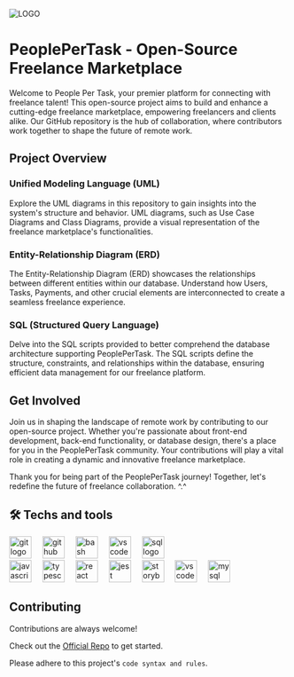 ![LOGO](https://i.imgur.com/JFYlz5q.png)

# PeoplePerTask - Open-Source Freelance Marketplace

Welcome to People Per Task, your premier platform for connecting with freelance talent! This open-source project aims to build and enhance a cutting-edge freelance marketplace, empowering freelancers and clients alike. Our GitHub repository is the hub of collaboration, where contributors work together to shape the future of remote work.

## Project Overview

### Unified Modeling Language (UML)

Explore the UML diagrams in this repository to gain insights into the system's structure and behavior. UML diagrams, such as Use Case Diagrams and Class Diagrams, provide a visual representation of the freelance marketplace's functionalities.

### Entity-Relationship Diagram (ERD)

The Entity-Relationship Diagram (ERD) showcases the relationships between different entities within our database. Understand how Users, Tasks, Payments, and other crucial elements are interconnected to create a seamless freelance experience.

### SQL (Structured Query Language)

Delve into the SQL scripts provided to better comprehend the database architecture supporting PeoplePerTask. The SQL scripts define the structure, constraints, and relationships within the database, ensuring efficient data management for our freelance platform.

## Get Involved

Join us in shaping the landscape of remote work by contributing to our open-source project. Whether you're passionate about front-end development, back-end functionality, or database design, there's a place for you in the PeoplePerTask community. Your contributions will play a vital role in creating a dynamic and innovative freelance marketplace.

Thank you for being part of the PeoplePerTask journey! Together, let's redefine the future of freelance collaboration. ^.^

## 🛠 Techs and tools
<div align="left">
  <img src="https://cdn.jsdelivr.net/gh/devicons/devicon/icons/git/git-original.svg" height="40" alt="git logo"  />
  <img width="12" />
  <img src="https://cdn.jsdelivr.net/gh/devicons/devicon/icons/github/github-original.svg" height="40" alt="github logo"  />
  <img width="12" />
  <img src="https://cdn.jsdelivr.net/gh/devicons/devicon/icons/bash/bash-original.svg" height="40" alt="bash logo"  />
  <img width="12" />
  <img src="https://cdn.jsdelivr.net/gh/devicons/devicon/icons/vscode/vscode-original.svg" height="40" alt="vscode logo"  />
  <img width="12" />
  <img src="https://cdn.jsdelivr.net/gh/devicons/devicon/icons/mysql/mysql-original-wordmark.svg" height="40" alt="sql logo"  />
  <img width="12" />
  <div align="left">
  <img src="https://cdn.jsdelivr.net/gh/devicons/devicon/icons/javascript/javascript-original.svg" height="40" alt="javascript logo"  />
  <img width="12" />
  <img src="https://cdn.jsdelivr.net/gh/devicons/devicon/icons/typescript/typescript-original.svg" height="40" alt="typescript logo"  />
  <img width="12" />
  <img src="https://cdn.jsdelivr.net/gh/devicons/devicon/icons/react/react-original.svg" height="40" alt="react logo"  />
  <img width="12" />
  <img src="https://cdn.jsdelivr.net/gh/devicons/devicon/icons/jest/jest-plain.svg" height="40" alt="jest logo"  />
  <img width="12" />
  <img src="https://cdn.jsdelivr.net/gh/devicons/devicon/icons/storybook/storybook-original.svg" height="40" alt="storybook logo"  />
  <img width="12" />
  <img src="https://cdn.jsdelivr.net/gh/devicons/devicon/icons/vscode/vscode-original.svg" height="40" alt="vscode logo"  />
  <img width="12" />
  <img src="https://cdn.jsdelivr.net/gh/devicons/devicon/icons/mysql/mysql-original.svg" height="40" alt="mysql logo"  />
</div>

###

</div>

## Contributing

Contributions are always welcome!

Check out the [Official Repo](https://github.com/BilalChbanat/PeoplePerTask) to get started.

Please adhere to this project's `code syntax and rules`.

